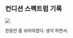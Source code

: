 ## 컨디션 스펙트럼 기록

<img src="https://github.com/BanBanMapMaker/BanBanMapMaker/assets/101504006/e85515a4-e8bd-44af-b0f6-4639c6cb1cd3">

한동안 좀 쉬어야겠다. 생각 하면서.

